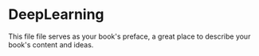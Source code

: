 # DeepLearning

This file file serves as your book's preface, a great place to describe your book's content and ideas.

